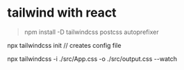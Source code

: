 # tailwind with react

> npm install -D tailwindcss postcss autoprefixer

npx tailwindcss init  // creates config file

npx tailwindcss -i ./src/App.css -o ./src/output.css --watch
